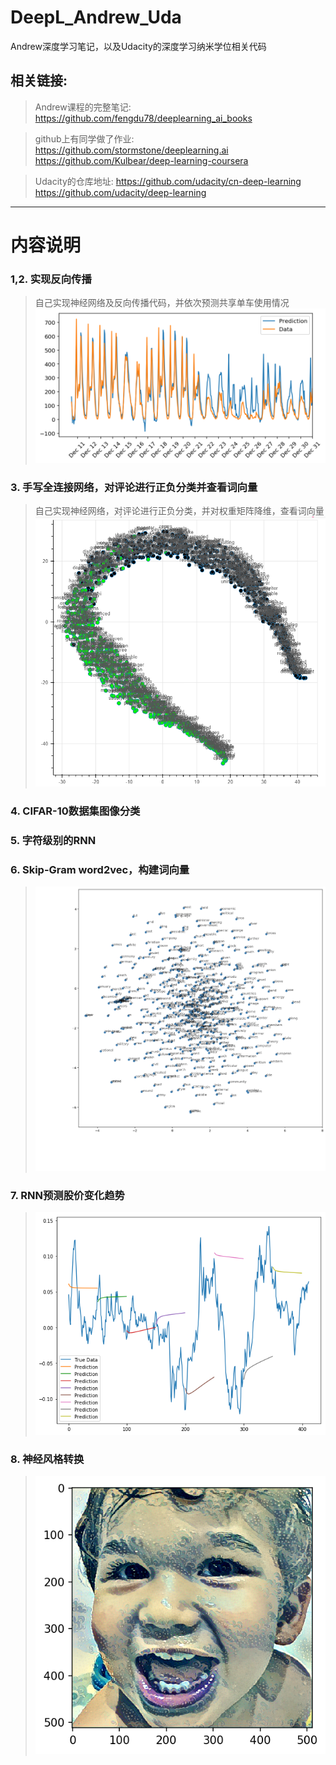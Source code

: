 # DeepL_Andrew_Uda
Andrew深度学习笔记，以及Udacity的深度学习纳米学位相关代码
## 相关链接:
>Andrew课程的完整笔记: https://github.com/fengdu78/deeplearning_ai_books

>github上有同学做了作业: https://github.com/stormstone/deeplearning.ai   https://github.com/Kulbear/deep-learning-coursera

>Udacity的仓库地址: https://github.com/udacity/cn-deep-learning    https://github.com/udacity/deep-learning

---

# 内容说明

### 1,2. 实现反向传播
>自己实现神经网络及反向传播代码，并依次预测共享单车使用情况
> ![](https://raw.githubusercontent.com/Parker-Lyu/DeepL_Andrew_And_Uda/master/2first-neural-network/show.png)

### 3. 手写全连接网络，对评论进行正负分类并查看词向量
>自己实现神经网络，对评论进行正负分类，并对权重矩阵降维，查看词向量
> ![](https://raw.githubusercontent.com/Parker-Lyu/DeepL_Andrew_And_Uda/master/3sentiment-network/show.PNG)

### 4. CIFAR-10数据集图像分类

### 5. 字符级别的RNN

### 6. Skip-Gram word2vec，构建词向量
> ![](https://raw.githubusercontent.com/Parker-Lyu/DeepL_Andrew_And_Uda/master/6embeddings/show.png)

### 7. RNN预测股价变化趋势
> ![](https://raw.githubusercontent.com/Parker-Lyu/DeepL_Andrew_And_Uda/master/7Rnn-Predict-Stock-Prices-Easily-Demo/show.png)

### 8. 神经风格转换
> ![](https://raw.githubusercontent.com/Parker-Lyu/DeepL_Andrew_And_Uda/master/8Style-Transform/show.png)
